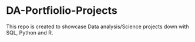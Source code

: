# DA-Portfiolio-Projects
This repo is created to showcase Data analysis/Science projects down with SQL, Python and R.
